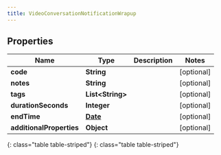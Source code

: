 ```yaml
---
title: VideoConversationNotificationWrapup
---
```


## Properties

| Name | Type | Description | Notes |
| ------------ | ------------- | ------------- | ------------- |
| **code** | **String** |  |  [optional] |
| **notes** | **String** |  |  [optional] |
| **tags** | **List&lt;String&gt;** |  |  [optional] |
| **durationSeconds** | **Integer** |  |  [optional] |
| **endTime** | [**Date**](Date.html) |  |  [optional] |
| **additionalProperties** | **Object** |  |  [optional] |
{: class="table table-striped"}
{: class="table table-striped"}


